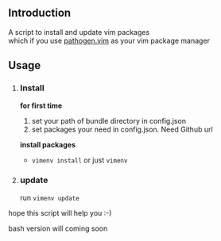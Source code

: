 ## Introduction
A script to install and update vim packages  
which if you use [pathogen.vim](https://github.com/tpope/vim-pathogen) as your vim package manager


## Usage

1. ### Install  

    **for first time**
    1. set your path of bundle directory in config.json  
    1. set packages your need in config.json. Need Github url

    **install packages**  
    * ```vimenv install``` or just ```vimenv```

1. ### update  

    run ```vimenv update```

hope this script will help you :-)

bash version will coming soon
